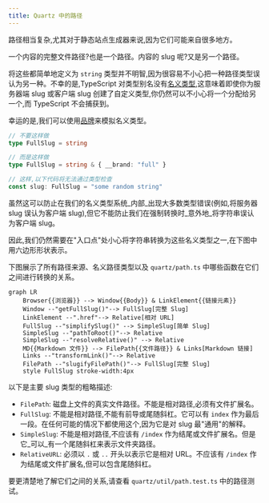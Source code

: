 ```yaml
---
title: Quartz 中的路径
---
```


路径相当复杂,尤其对于静态站点生成器来说,因为它们可能来自很多地方。

一个内容的完整文件路径?也是一个路径。内容的 slug 呢?又是另一个路径。

将这些都简单地定义为 `string` 类型并不明智,因为很容易不小心把一种路径类型误认为另一种。不幸的是,TypeScript 对类型别名没有[名义类型](https://en.wikipedia.org/wiki/Nominal_type_system),这意味着即使你为服务器端 slug 或客户端 slug 创建了自定义类型,你仍然可以不小心将一个分配给另一个,而 TypeScript 不会捕获到。

幸运的是,我们可以使用[品牌](https://www.typescriptlang.org/play#example/nominal-typing)来模拟名义类型。

```typescript
// 不要这样做
type FullSlug = string

// 而是这样做
type FullSlug = string & { __brand: "full" }

// 这样,以下代码将无法通过类型检查
const slug: FullSlug = "some random string"
```

虽然这可以防止在我们的名义类型系统_内部_出现大多数类型错误(例如,将服务器 slug 误认为客户端 slug),但它不能防止我们在强制转换时_意外地_将字符串误认为客户端 slug。

因此,我们仍然需要在"入口点"处小心将字符串转换为这些名义类型之一,在下图中用六边形形状表示。

下图展示了所有路径来源、名义路径类型以及 `quartz/path.ts` 中哪些函数在它们之间进行转换的关系。

```mermaid
graph LR
    Browser{{浏览器}} --> Window{{Body}} & LinkElement{{链接元素}}
    Window --"getFullSlug()"--> FullSlug[完整 Slug]
    LinkElement --".href"--> Relative[相对 URL]
    FullSlug --"simplifySlug()" --> SimpleSlug[简单 Slug]
    SimpleSlug --"pathToRoot()"--> Relative
    SimpleSlug --"resolveRelative()" --> Relative
    MD{{Markdown 文件}} --> FilePath{{文件路径}} & Links[Markdown 链接]
    Links --"transformLink()"--> Relative
    FilePath --"slugifyFilePath()"--> FullSlug[完整 Slug]
    style FullSlug stroke-width:4px
```

以下是主要 slug 类型的粗略描述:

- `FilePath`: 磁盘上文件的真实文件路径。不能是相对路径,必须有文件扩展名。
- `FullSlug`: 不能是相对路径,不能有前导或尾随斜杠。它可以有 `index` 作为最后一段。在任何可能的情况下都使用这个,因为它是对 slug 最"通用"的解释。
- `SimpleSlug`: 不能是相对路径,不应该有 `/index` 作为结尾或文件扩展名。但是它_可以_有一个尾随斜杠来表示文件夹路径。
- `RelativeURL`: 必须以 `.` 或 `..` 开头以表示它是相对 URL。不应该有 `/index` 作为结尾或文件扩展名,但可以包含尾随斜杠。

要更清楚地了解它们之间的关系,请查看 `quartz/util/path.test.ts` 中的路径测试。

